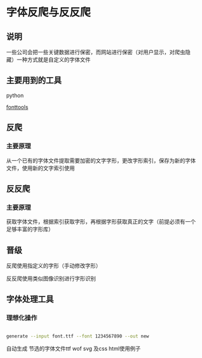 # 字体反爬与反反爬

## 说明

一些公司会把一些关键数据进行保密，而网站进行保密（对用户显示，对爬虫隐藏）一种方式就是自定义的字体文件

## 主要用到的工具

python

[fonttools](https://github.com/fonttools/fonttools)

## 反爬

### 主要原理

从一个已有的字体文件提取需要加密的文字字形，更改字形索引，保存为新的字体文件，使用新的文字索引使用

## 反反爬

### 主要原理

获取字体文件，根据索引获取字形，再根据字形获取真正的文字（前提必须有一个足够丰富的字形库）

## 晋级

反爬使用指定义的字形（手动修改字形）

反反爬使用类似图像识别进行字形识别


## 字体处理工具

### 理想化操作

```bash

generate --input font.ttf --font 1234567890 --out new

```

自动生成 节选的字体文件ttf wof svg 及css html使用例子


